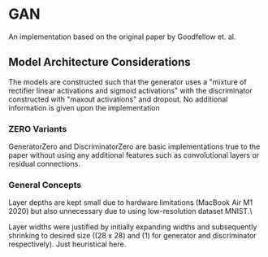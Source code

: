 # GAN
An implementation based on the original paper by Goodfellow et. al.

## Model Architecture Considerations
The models are constructed such that the generator uses a "mixture of rectifier linear activations and sigmoid activations" with the discriminator constructed with "maxout activations" and dropout. No additional information is given upon the implementation

### ZERO Variants
GeneratorZero and DiscriminatorZero are basic implementations true to the paper without using any additional features such as convolutional layers or residual connections. 

### General Concepts
Layer depths are kept small due to hardware limitations (MacBook Air M1 2020) but also unnecessary due to using low-resolution dataset MNIST.\

Layer widths were justified by initially expanding widths and subsequently shrinking to desired size ((28 x 28) and (1) for generator and discriminator respectively). Just heuristical here.



### 